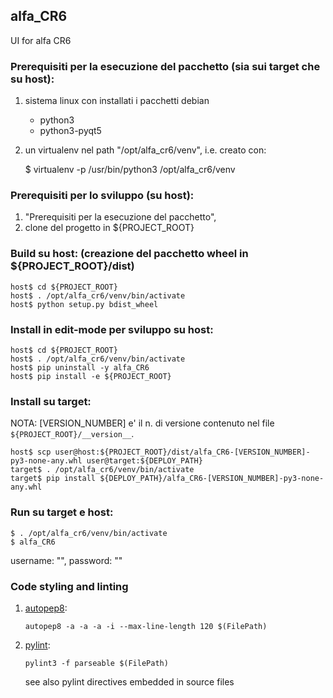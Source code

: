 ## alfa_CR6

UI for alfa CR6

### Prerequisiti per la esecuzione del pacchetto (sia sui target che su host):

1. sistema linux con installati i pacchetti debian 
    * python3
    * python3-pyqt5

2. un virtualenv nel path "/opt/alfa_cr6/venv", i.e. creato con:

    $ virtualenv -p /usr/bin/python3 /opt/alfa_cr6/venv

### Prerequisiti per lo sviluppo (su host):
    
1. "Prerequisiti per la esecuzione del pacchetto",
2. clone del progetto in ${PROJECT_ROOT}

### Build su host: (creazione del pacchetto wheel in ${PROJECT_ROOT}/dist)

    host$ cd ${PROJECT_ROOT}
    host$ . /opt/alfa_cr6/venv/bin/activate
    host$ python setup.py bdist_wheel

### Install in edit-mode per sviluppo su host:

    host$ cd ${PROJECT_ROOT}
    host$ . /opt/alfa_cr6/venv/bin/activate
    host$ pip uninstall -y alfa_CR6
    host$ pip install -e ${PROJECT_ROOT} 

### Install su target:

NOTA: [VERSION_NUMBER] e' il n. di versione contenuto nel file `${PROJECT_ROOT}/__version__`.

    host$ scp user@host:${PROJECT_ROOT}/dist/alfa_CR6-[VERSION_NUMBER]-py3-none-any.whl user@target:${DEPLOY_PATH}
    target$ . /opt/alfa_cr6/venv/bin/activate
    target$ pip install ${DEPLOY_PATH}/alfa_CR6-[VERSION_NUMBER]-py3-none-any.whl

### Run su target e host:

    $ . /opt/alfa_cr6/venv/bin/activate
    $ alfa_CR6

username: "", password: ""


### Code styling and linting

1. [autopep8](https://pypi.org/project/autopep8):

    `autopep8 -a -a -a -i --max-line-length 120 $(FilePath)`
    
2. [pylint](https://pypi.org/project/pylint): 

    `pylint3 -f parseable $(FilePath)`

    see also pylint directives embedded in source files 
